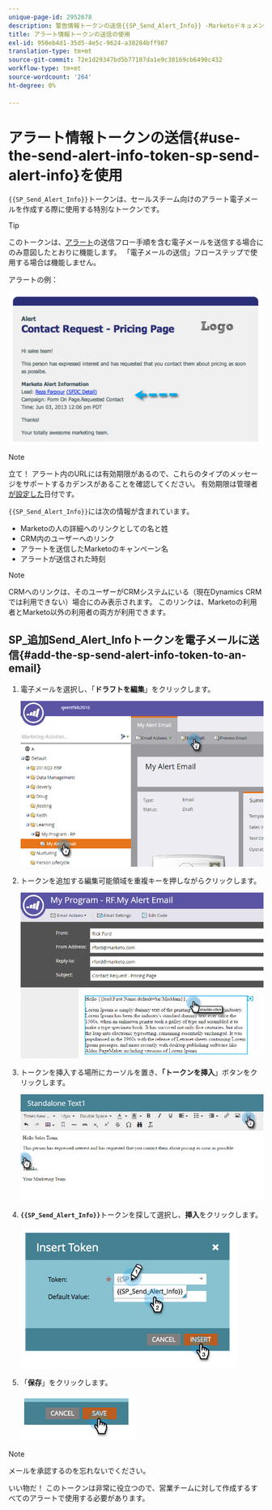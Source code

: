 ```yaml
---
unique-page-id: 2952678
description: 警告情報トークンの送信{{SP_Send_Alert_Info}} -Marketoドキュメント — 製品ドキュメントの使用
title: アラート情報トークンの送信の使用
exl-id: 950eb4d1-35d5-4e5c-9624-a38284bff987
translation-type: tm+mt
source-git-commit: 72e1d29347bd5b77107da1e9c30169cb6490c432
workflow-type: tm+mt
source-wordcount: '264'
ht-degree: 0%

---
```


# アラート情報トークンの送信{#use-the-send-alert-info-token-sp-send-alert-info}を使用

`{{SP_Send_Alert_Info}}`トークンは、セールスチーム向けのアラート電子メールを作成する際に使用する特別なトークンです。

>[!TIP]
>
>このトークンは、[アラート](/help/marketo/product-docs/core-marketo-concepts/smart-campaigns/flow-actions/send-alert.md)の送信フロー手順を含む電子メールを送信する場合にのみ意図したとおりに機能します。 「電子メールの送信」フローステップで使用する場合は機能しません。

アラートの例：

![](assets/image2014-9-25-15-3a17-3a58.png)

>[!NOTE]
>
>立て！ アラート内のURLには有効期限があるので、これらのタイプのメッセージをサポートするカデンスがあることを確認してください。 有効期限は管理者[が設定した](/help/marketo/product-docs/administration/settings/edit-link-expiration-in-reports-and-alerts.md)日付です。

`{{SP_Send_Alert_Info}}`には次の情報が含まれています。

* Marketoの人の詳細へのリンクとしての名と姓
* CRM内のユーザーへのリンク
* アラートを送信したMarketoのキャンペーン名
* アラートが送信された時刻

>[!NOTE]
>
>CRMへのリンクは、そのユーザーがCRMシステムにいる（現在Dynamics CRMでは利用できない）場合にのみ表示されます。 このリンクは、Marketoの利用者とMarketo以外の利用者の両方が利用できます。

## SP_追加Send_Alert_Infoトークンを電子メールに送信{#add-the-sp-send-alert-info-token-to-an-email}

1. 電子メールを選択し、「**ドラフトを編集**」をクリックします。

   ![](assets/one-3.png)

1. トークンを追加する編集可能領域を重複キーを押しながらクリックします。

   ![](assets/two-3.png)

1. トークンを挿入する場所にカーソルを置き、**「トークンを挿入**」ボタンをクリックします。

   ![](assets/three-3.png)

1. **`{{SP_Send_Alert_Info}}`**&#x200B;トークンを探して選択し、**挿入**&#x200B;をクリックします。

   ![](assets/image2014-9-25-15-3a19-3a11.png)

1. 「**保存**」をクリックします。

   ![](assets/image2014-9-25-15-3a19-3a24.png)

>[!NOTE]
>
>メールを承認するのを忘れないでください。

いい物だ！ このトークンは非常に役立つので、営業チームに対して作成するすべてのアラートで使用する必要があります。
